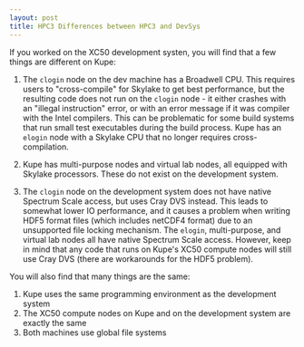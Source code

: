 ```yaml
---
layout: post
title: HPC3 Differences between HPC3 and DevSys
---
```


If you worked on the XC50 development systen, you will find that a few things are different on Kupe:

1. The `clogin` node on the dev machine has a Broadwell CPU. This requires users to "cross-compile" for Skylake to get best performance, but the resulting code does not run on the `clogin` node - it either crashes with an "illegal instruction" error, or with an error message if it was compiler with the Intel compilers. This can be problematic for some build systems that run small test executables during the build process. Kupe has an `elogin` node with a Skylake CPU that no longer requires cross-compilation.

2. Kupe has multi-purpose nodes and virtual lab nodes, all equipped with Skylake processors. These do not exist on the development system.

3. The `clogin` node on the development system does not have native Spectrum Scale access, but uses Cray DVS instead. This leads to somewhat lower IO performance, and it causes a problem when writing HDF5 format files (which includes netCDF4 format) due to an unsupported file locking mechanism. The `elogin`, multi-purpose, and virtual lab nodes all have native Spectrum Scale access. However, keep in mind that any code that runs on Kupe's XC50 compute nodes will still use Cray DVS (there are workarounds for the HDF5 problem).

You will also find that many things are the same:

1. Kupe uses the same programming environment as the development system
2. The XC50 compute nodes on Kupe and on the development system are exactly the same
3. Both machines use global file systems
